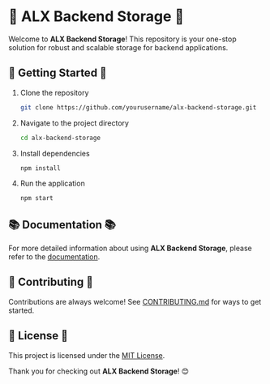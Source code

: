 
# 🚀 ALX Backend Storage 🚀

Welcome to **ALX Backend Storage**! This repository is your one-stop solution for robust and scalable storage for backend applications.


## 🚀 Getting Started 🚀

1. Clone the repository
   ```bash
   git clone https://github.com/yourusername/alx-backend-storage.git
   ```
2. Navigate to the project directory
   ```bash
   cd alx-backend-storage
   ```
3. Install dependencies
   ```bash
   npm install
   ```
4. Run the application
   ```bash
   npm start
   ```

## 📚 Documentation 📚

For more detailed information about using **ALX Backend Storage**, please refer to the [documentation](#).

## 🤝 Contributing 🤝

Contributions are always welcome! See [CONTRIBUTING.md](#) for ways to get started.

## 📃 License 📃

This project is licensed under the [MIT License](#).

Thank you for checking out **ALX Backend Storage**! 😊
